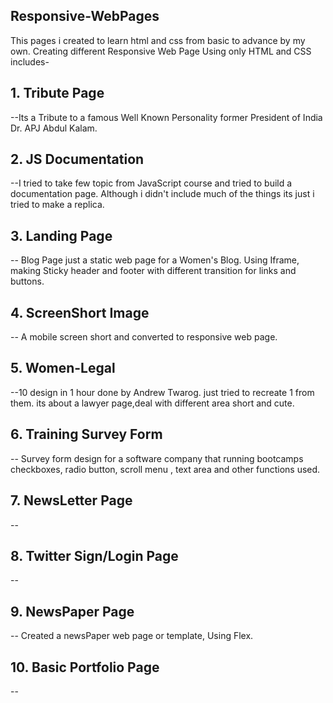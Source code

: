 ## Responsive-WebPages
This pages i created to learn html and css from basic to advance by my own. Creating different Responsive Web Page Using only  HTML and CSS includes-

## 1. Tribute Page 
--Its a Tribute to a famous Well Known Personality former President of India Dr. APJ Abdul Kalam.

## 2. JS Documentation
--I tried to take few topic from JavaScript course and tried to build a documentation page. Although i didn't include much of the things its just i tried to make a replica.

## 3. Landing Page
-- Blog Page just a static web page for a Women's Blog. Using Iframe, making Sticky header and footer with different transition for links and buttons. 

## 4. ScreenShort Image
-- A mobile screen short and converted to responsive web page.

## 5. Women-Legal 
--10 design in 1 hour done by Andrew Twarog. just tried to recreate 1 from them. its about a lawyer page,deal with different area short and cute.

##  6. Training Survey Form
-- Survey form design for a software company that running bootcamps  checkboxes, radio button, scroll menu , text area and other functions used.

## 7. NewsLetter Page
-- 

## 8. Twitter Sign/Login Page
--

## 9. NewsPaper Page
-- Created a newsPaper web page or template, Using Flex.

## 10. Basic Portfolio Page
--